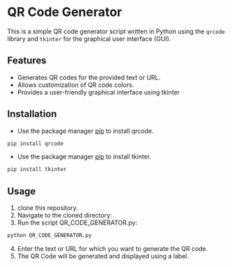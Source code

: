 # QR Code Generator

This is a simple QR code generator script written in Python using the `qrcode` library and `tkinter` for the graphical user interface (GUI).

## Features

- Generates QR codes for the provided text or URL.
- Allows customization of QR code colors.
- Provides a user-friendly graphical interface using tkinter

## Installation

- Use the package manager [pip](https://pip.pypa.io/en/stable/) to install qrcode.
 ```bash
pip install qrcode
```
- Use the package manager [pip](https://pip.pypa.io/en/stable/) to install tkinter.
 ```bash
pip install tkinter
```

## Usage

1. clone this repository.
2. Navigate to the cloned directory:
3. Run the script QR_CODE_GENERATOR.py:
```bash
python QR_CODE_GENERATOR.py
```

4. Enter the text or URL for which you want to generate the QR code.
5. The QR Code will be generated and displayed using a label.

